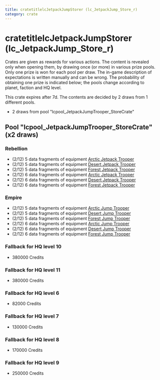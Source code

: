 ```yaml
---
title: cratetitlelcJetpackJumpStorer (lc_JetpackJump_Store_r)
category: crate
---
```


# cratetitlelcJetpackJumpStorer (lc_JetpackJump_Store_r)

Crates are given as rewards for various actions. The content is revealed only when opening them, by drawing once (or more) in various prize pools. Only one prize is won for each pool per draw. The in-game description of expectations is written manually and can be wrong. The probability of obtaining one prize is indicated below; the pools change according to planet, faction and HQ level.

This crate expires after 7d. The contents are decided by 2 draws from 1 different pools.
  * 2 draws from pool "lcpool_JetpackJumpTrooper_StoreCrate"

## Pool "lcpool_JetpackJumpTrooper_StoreCrate" (x2 draws)

### Rebellion

  * (2/12) 5 data fragments of equipment [Arctic Jetpack Trooper](eqpRebelEchoBaseJetpackTrooper)
  * (2/12) 5 data fragments of equipment [Desert Jetpack Trooper](eqpRebelSandJetpackTrooper)
  * (2/12) 5 data fragments of equipment [Forest Jetpack Trooper](eqpRebelPentagonJetpackTrooper)
  * (2/12) 6 data fragments of equipment [Arctic Jetpack Trooper](eqpRebelEchoBaseJetpackTrooper)
  * (2/12) 6 data fragments of equipment [Desert Jetpack Trooper](eqpRebelSandJetpackTrooper)
  * (2/12) 6 data fragments of equipment [Forest Jetpack Trooper](eqpRebelPentagonJetpackTrooper)

### Empire

  * (2/12) 5 data fragments of equipment [Arctic Jump Trooper](eqpEmpireSnowJumpTrooper)
  * (2/12) 5 data fragments of equipment [Desert Jump Trooper](eqpEmpireSandJumpTrooper)
  * (2/12) 5 data fragments of equipment [Forest Jump Trooper](eqpEmpirePentagonJumpTrooper)
  * (2/12) 6 data fragments of equipment [Arctic Jump Trooper](eqpEmpireSnowJumpTrooper)
  * (2/12) 6 data fragments of equipment [Desert Jump Trooper](eqpEmpireSandJumpTrooper)
  * (2/12) 6 data fragments of equipment [Forest Jump Trooper](eqpEmpirePentagonJumpTrooper)

### Fallback for HQ level 10

  * 380000 Credits

### Fallback for HQ level 11

  * 380000 Credits

### Fallback for HQ level 6

  * 82000 Credits

### Fallback for HQ level 7

  * 130000 Credits

### Fallback for HQ level 8

  * 170000 Credits

### Fallback for HQ level 9

  * 250000 Credits